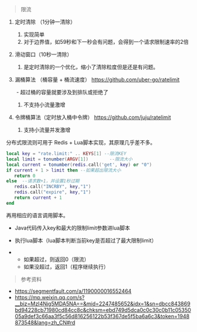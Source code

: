 

>限流

1. 定时清除 （1分钟一清除）

   1. 实现简单
   2. 对于边界值，如59秒和下一秒会有问题，会得到一个请求限制速率的2倍

2. 滑动窗口（10秒一清除）

   1. 是定时清除的一个优化，缩小了清除粒度但是还是有问题。

3. 漏桶算法 （桶容量 +  桶流速度） https://github.com/uber-go/ratelimit

   ​	- 超过桶的容量就要涉及到排队或拒绝了

   1. 不支持小流量激增

4. 令牌桶算法（定时放入桶中令牌） https://github.com/juju/ratelimit 

   1. 支持小流量并发激增



分布式限流则可用于 Redis + Lua脚本实现，其原理几乎差不多。

```lua
local key = "rate.limit:" .. KEYS[1] --限流KEY
local limit = tonumber(ARGV[1])        --限流大小
local current = tonumber(redis.call('get', key) or "0")
if current + 1 > limit then --如果超出限流大小
   return 0
else  --请求数+1，并设置1秒过期
   redis.call("INCRBY", key,"1")
   redis.call("expire", key,"1")
   return current + 1
end
```

再用相应的语言调用脚本。

- Java代码传入key和最大的限制limit参数进lua脚本

- 执行lua脚本（lua脚本判断当前key是否超过了最大限制limit）

- - 如果超过，则返回0（限流）
  - 如果没超过，返回1（程序继续执行）



> 参考资料

- https://segmentfault.com/a/1190000016552464
- https://mp.weixin.qq.com/s?__biz=MzI4Njg5MDA5NA==&mid=2247485652&idx=1&sn=dbcc843869bd94228cb71980cd84cc8c&chksm=ebd749d5dca0c0c30c0b11c0535005a9def3c66aa3f5c56d816256122b53f367de5f5ba6a6c3&token=1948873548&lang=zh_CN#rd